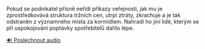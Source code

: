 
Pokud se podnikatel přísně neřídí příkazy veřejnosti, jak mu je zprostředkovává struktura tržních cen, utrpí ztráty, zkrachuje a je tak odstraněn z významného místa za kormidlem. Nahradí ho jiní lidé, kterým se při uspokojování poptávky spotřebitelů dařilo lépe.

[🔊 Poslechnout audio](/data/7-paragraphs/audio/chapter_55/para_008-Pokud-se-podnikatel-psn-ned-pkazy-veejnos.mp3)
